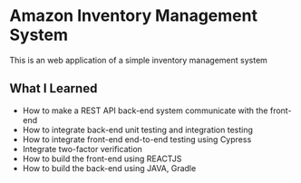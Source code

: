 # Amazon Inventory Management System
This is an web application of a simple inventory management system

## What I Learned
* How to make a REST API back-end system communicate with the front-end 
* How to integrate back-end unit testing and integration testing
* How to integrate front-end end-to-end testing using Cypress
* Integrate two-factor verification
* How to build the front-end using REACTJS
* How to build the back-end using JAVA, Gradle
